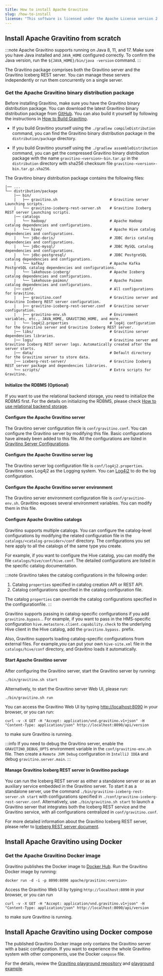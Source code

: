 ```yaml
---
title: How to install Apache Gravitino
slug: /how-to-install
license: "This software is licensed under the Apache License version 2."
---
```


## Install Apache Gravitino from scratch

:::note
Apache Gravitino supports running on Java 8, 11, and 17. Make sure you have Java installed and
`JAVA_HOME` configured correctly. To confirm the Java version, run the
`${JAVA_HOME}/bin/java -version` command.
:::

The Gravitino package comprises both the Gravitino server and the Gravitino Iceberg REST server. You can manage these servers independently or run them concurrently on a single server.

### Get the Apache Gravitino binary distribution package

Before installing Gravitino, make sure you have the Gravitino binary distribution package. You can download the latest Gravitino binary distribution package from [GitHub](https://github.com/apache/gravitino/releases).
You can also build it yourself by following the instructions in [How to Build Gravitino](./how-to-build.md).

  - If you build Gravitino yourself using the `./gradlew compileDistribution` command, you can find the Gravitino binary distribution package in the `distribution/package` directory.

  - If you build Gravitino yourself using the `./gradlew assembleDistribution` command, you can get the compressed Gravitino binary distribution package with the name `gravitino-<version>-bin.tar.gz` in the `distribution` directory with sha256 checksum file `gravitino-<version>-bin.tar.gz.sha256`.

The Gravitino binary distribution package contains the following files:

```text
|── ...
└── distribution/package
    |── bin/
    |   ├── gravitino.sh                        # Gravitino server Launching scripts.
    |   └── gravitino-iceberg-rest-server.sh    # Gravitino Iceberg REST server Launching scripts.
    |── catalogs
    |   └── hadoop/                             # Apache Hadoop catalog dependencies and configurations.
    |   └── hive/                               # Apache Hive catalog dependencies and configurations.
    |   └── jdbc-doris/                         # JDBC doris catalog dependencies and configurations.
    |   └── jdbc-mysql/                         # JDBC MySQL catalog dependencies and configurations.
    |   └── jdbc-postgresql/                    # JDBC PostgreSQL catalog dependencies and configurations.
    |   └── kafka/                              # Apache Kafka PostgreSQL catalog dependencies and configurations.
    |   └── lakehouse-iceberg/                  # Apache Iceberg catalog dependencies and configurations.
    |   └── lakehouse-paimon/                   # Apache Paimon catalog dependencies and configurations.
    |── conf/                                   # All configurations for Gravitino.
    |   ├── gravitino.conf                      # Gravitino server and Gravitino Iceberg REST server configuration.
    |   ├── gravitino-iceberg-rest-server.conf  # Gravitino server configuration.
    |   ├── gravitino-env.sh                    # Environment variables, etc., JAVA_HOME, GRAVITINO_HOME, and more.
    |   └── log4j2.properties                   # log4j configuration for the Gravitino server and Gravitino Iceberg REST server.
    |── libs/                                   # Gravitino server dependencies libraries.
    |── logs/                                   # Gravitino server and Gravitino Iceberg REST server logs. Automatically created after the server starts.
    |── data/                                   # Default directory for the Gravitino server to store data.
    |── iceberg-rest-server/                    # Gravitino Iceberg REST server package and dependencies libraries.
    └── scripts/                                # Extra scripts for Gravitino.
```

#### Initialize the RDBMS (Optional)

If you want to use the relational backend storage, you need to initialize the RDBMS first. For the details on initializing the RDBMS, please check [How to use relational backend storage](./how-to-use-relational-backend-storage.md).

#### Configure the Apache Gravitino server

The Gravitino server configuration file is `conf/gravitino.conf`. You can configure the Gravitino server by modifying this file. Basic configurations have already been added to this file. All the configurations are listed in [Gravitino Server Configurations](./gravitino-server-config.md).

#### Configure the Apache Gravitino server log

The Gravitino server log configuration file is `conf/log4j2.properties`. Gravitino uses Log4j2 as the Logging system. You can [Log4j2](https://logging.apache.org/log4j/2.x/) to do the log configuration.

#### Configure the Apache Gravitino server environment

The Gravitino server environment configuration file is `conf/gravitino-env.sh`. Gravitino exposes several environment variables. You can modify them in this file.

#### Configure Apache Gravitino catalogs

Gravitino supports multiple catalogs. You can configure the catalog-level configurations by modifying the related configuration file in the `catalogs/<catalog-provider>/conf` directory. The configurations you set here apply to all the catalogs of the same type you create.

For example, if you want to configure the Hive catalog, you can modify the file `catalogs/hive/conf/hive.conf`. The detailed configurations are listed in the specific catalog documentation.

:::note
Gravitino takes the catalog configurations in the following order:

1. Catalog `properties` specified in catalog creation API or REST API.
2. Catalog configurations specified in the catalog configuration file.

The catalog `properties` can override the catalog configurations specified in the configurationfile.
:::

Gravitino supports passing in catalog-specific configurations if you add `gravitino.bypass.`. For example, if you want to pass in the HMS-specific configuration `hive.metastore.client.capability.check` to the underlying Hive client in the Hive catalog, add the `gravitino.bypass.` prefix.

Also, Gravitino supports loading catalog-specific configurations from external files. For example,you can put your own `hive-site.xml` file in the `catalogs/hive/conf` directory, and Gravitino loads it automatically.

#### Start Apache Gravitino server

After configuring the Gravitino server, start the Gravitino server by running:

```shell
./bin/gravitino.sh start
```

Alternatively, to start the Gravitino server Web UI, please run:

```shell
./bin/gravitino.sh run
```

You can access the Gravitino Web UI by typing [http://localhost:8090](http://localhost:8090) in your browser, or you can run:

```shell
curl -v -X GET -H "Accept: application/vnd.gravitino.v1+json" -H "Content-Type: application/json" http://localhost:8090/api/version
```

to make sure Gravitino is running.

:::info
If you need to debug the Gravitino server, enable the `GRAVITINO_DEBUG_OPTS` environment variable in the `conf/gravitino-env.sh` file. Then create a `Remote JVM Debug` configuration in `IntelliJ IDEA` and debug `gravitino.server.main`.
:::

#### Manage Gravitino Iceberg REST server in Gravitino package

You can run the Iceberg REST server as either a standalone server or as an auxiliary service embedded in the Gravitino server. To start it as a standalone server, use the command `./bin/gravitino-iceberg-rest-server.sh start` with configurations specified in `./conf/gravitino-iceberg-rest-server.conf`. Alternatively, use `./bin/gravitino.sh start` to launch a Gravitino server that integrates both the Iceberg REST service and the Gravitino service, with all configurations centralized in `conf/gravitino.conf`. 

For more detailed information about the Gravitino Iceberg REST server, please refer to [Iceberg REST server document](./iceberg-rest-service.md).

## Install Apache Gravitino using Docker

### Get the Apache Gravitino Docker image

Gravitino publishes the Docker image to [Docker Hub](https://hub.docker.com/r/apache/gravitino/tags).
Run the Gravitino Docker image by running:

```shell
docker run -d -i -p 8090:8090 apache/gravitino:<version>
```

Access the Gravitino Web UI by typing `http://localhost:8090` in your browser, or you
can run

```shell
curl -v -X GET -H "Accept: application/vnd.gravitino.v1+json" -H "Content-Type: application/json" http://localhost:8090/api/version
```

to make sure Gravitino is running.

## Install Apache Gravitino using Docker compose

The published Gravitino Docker image only contains the Gravitino server with a basic configuration. If you want to experience the whole Gravitino system with other components, use the Docker `compose` file.

For the details, review the
[Gravitino playground repository](https://github.com/apache/gravitino-playground) and
[playground example](./how-to-use-the-playground.md).

<img src="https://analytics.apache.org/matomo.php?idsite=62&rec=1&bots=1&action_name=HowToInstall" alt="" />
